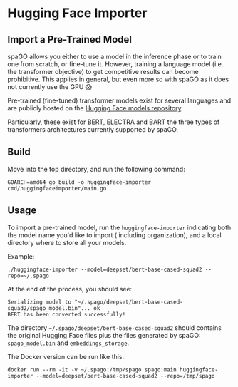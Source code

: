 # Hugging Face Importer

## Import a Pre-Trained Model

spaGO allows you either to use a model in the inference phase or to train one from scratch, or fine-tune it. However,
training a language model (i.e. the transformer objective) to get competitive results can become prohibitive. This
applies in general, but even more so with spaGO as it does not currently use the GPU :scream:

Pre-trained (fine-tuned) transformer models exist for several languages and are publicly hosted on
the [Hugging Face models repository](https://huggingface.co/models).

Particularly, these exist for BERT, ELECTRA and BART the three types of transformers architectures currently supported
by spaGO.

## Build

Move into the top directory, and run the following command:

```console
GOARCH=amd64 go build -o huggingface-importer cmd/huggingfaceimporter/main.go 
```

## Usage

To import a pre-trained model, run the `huggingface-importer` indicating both the model name you'd like to import (
including organization), and a local directory where to store all your models.

Example:

```console
./huggingface-importer --model=deepset/bert-base-cased-squad2 --repo=~/.spago 
```

At the end of the process, you should see:

```console
Serializing model to "~/.spago/deepset/bert-base-cased-squad2/spago_model.bin"... ok
BERT has been converted successfully!
```

The directory `~/.spago/deepset/bert-base-cased-squad2` should contains the original Hugging Face files plus the files
generated by spaGO: `spago_model.bin` and `embeddings_storage`.

The Docker version can be run like this.

```console
docker run --rm -it -v ~/.spago:/tmp/spago spago:main huggingface-importer --model=deepset/bert-base-cased-squad2 --repo=/tmp/spago
```
